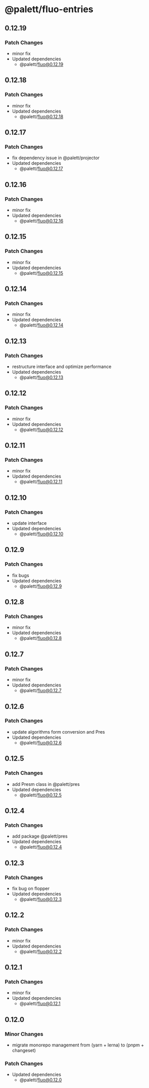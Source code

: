 # @palett/fluo-entries

## 0.12.19

### Patch Changes

- minor fix
- Updated dependencies
    - @palett/fluo@0.12.19

## 0.12.18

### Patch Changes

- minor fix
- Updated dependencies
    - @palett/fluo@0.12.18

## 0.12.17

### Patch Changes

- fix dependency issue in @palett/projector
- Updated dependencies
    - @palett/fluo@0.12.17

## 0.12.16

### Patch Changes

- minor fix
- Updated dependencies
    - @palett/fluo@0.12.16

## 0.12.15

### Patch Changes

- minor fix
- Updated dependencies
    - @palett/fluo@0.12.15

## 0.12.14

### Patch Changes

- minor fix
- Updated dependencies
    - @palett/fluo@0.12.14

## 0.12.13

### Patch Changes

- restructure interface and optimize performance
- Updated dependencies
    - @palett/fluo@0.12.13

## 0.12.12

### Patch Changes

- minor fix
- Updated dependencies
    - @palett/fluo@0.12.12

## 0.12.11

### Patch Changes

- minor fix
- Updated dependencies
    - @palett/fluo@0.12.11

## 0.12.10

### Patch Changes

- update interface
- Updated dependencies
    - @palett/fluo@0.12.10

## 0.12.9

### Patch Changes

- fix bugs
- Updated dependencies
    - @palett/fluo@0.12.9

## 0.12.8

### Patch Changes

- minor fix
- Updated dependencies
    - @palett/fluo@0.12.8

## 0.12.7

### Patch Changes

- minor fix
- Updated dependencies
    - @palett/fluo@0.12.7

## 0.12.6

### Patch Changes

- update algorithms form conversion and Pres
- Updated dependencies
    - @palett/fluo@0.12.6

## 0.12.5

### Patch Changes

- add Presm class in @palett/pres
- Updated dependencies
    - @palett/fluo@0.12.5

## 0.12.4

### Patch Changes

- add package @palett/pres
- Updated dependencies
    - @palett/fluo@0.12.4

## 0.12.3

### Patch Changes

- fix bug on flopper
- Updated dependencies
    - @palett/fluo@0.12.3

## 0.12.2

### Patch Changes

- minor fix
- Updated dependencies
    - @palett/fluo@0.12.2

## 0.12.1

### Patch Changes

- minor fix
- Updated dependencies
    - @palett/fluo@0.12.1

## 0.12.0

### Minor Changes

- migrate monorepo management from (yarn + lerna) to (pnpm + changeset)

### Patch Changes

- Updated dependencies
    - @palett/fluo@0.12.0
